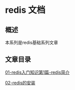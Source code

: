# redis 文档

## 概述

本系列是redis基础系列文章


## 文章目录

[01-redis入门知识第1篇-redis简介](./note/01-introduce.md)

[02-redis的安装](./note/01-introduce.md)
